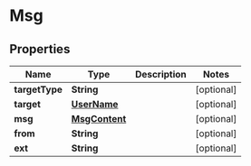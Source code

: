 
# Msg

## Properties
Name | Type | Description | Notes
------------ | ------------- | ------------- | -------------
**targetType** | **String** |  |  [optional]
**target** | [**UserName**](UserName.md) |  |  [optional]
**msg** | [**MsgContent**](MsgContent.md) |  |  [optional]
**from** | **String** |  |  [optional]
**ext** | **String** |  |  [optional]



